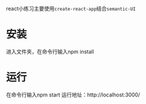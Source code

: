 react小练习主要使用`create-react-app`结合`semantic-UI`

安装 
==
进入文件夹，在命令行输入npm install

运行
==
在命令行输入npm start 运行地址：http://localhost:3000/
